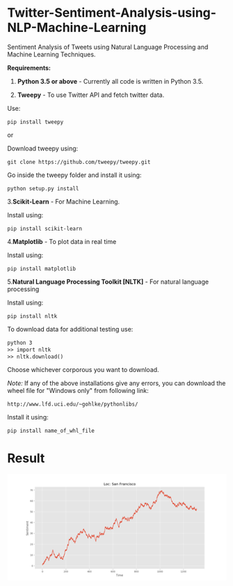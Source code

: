 # Twitter-Sentiment-Analysis-using-NLP-Machine-Learning

Sentiment Analysis of Tweets using Natural Language Processing and Machine Learning Techniques.

**Requirements:**

1. **Python 3.5 or above** - Currently all code is written in Python 3.5.

2. **Tweepy** - To use Twitter API and fetch twitter data.

Use:

```
pip install tweepy
```

or

Download tweepy using:

```
git clone https://github.com/tweepy/tweepy.git
```

Go inside the tweepy folder and install it using:

```
python setup.py install
```

3.**Scikit-Learn** - For Machine Learning.

Install using:

```
pip install scikit-learn
```

4.**Matplotlib** - To plot data in real time

Install using:

```
pip install matplotlib
```

5.**Natural Language Processing Toolkit [NLTK]** - For natural language processing

Install using:

```
pip install nltk
```

To download data for additional testing use:

```
python 3
>> import nltk
>> nltk.download()
```

Choose whichever corporous you want to download.



*Note:* If any of the above installations give any errors, you can download the wheel file for "Windows only" from following link:

```
http://www.lfd.uci.edu/~gohlke/pythonlibs/
```

Install it using:

```
pip install name_of_whl_file
```


# Result


![Output a1](Figure_1.png?raw=true "Output a1") 
